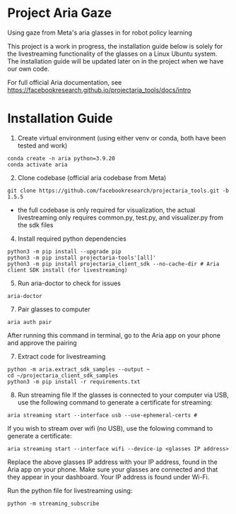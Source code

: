 # Project Aria Gaze
Using gaze from Meta's aria glasses in for robot policy learning

This project is a work in progress, the installation guide below is solely for the livestreaming functionality of the glasses on a Linux Ubuntu system. The installation guide will be updated later on in the project when we have our own code.

For full official Aria documentation, see https://facebookresearch.github.io/projectaria_tools/docs/intro

# Installation Guide

1. Create virtual environment (using either venv or conda, both have been tested and work)
```
conda create -n aria python=3.9.20
conda activate aria
```

2. Clone codebase (official aria codebase from Meta)
```
git clone https://github.com/facebookresearch/projectaria_tools.git -b 1.5.5
```
* the full codebase is only required for visualization, the actual livestreaming only requires common.py, test.py, and visualizer.py from the sdk files

4. Install required python dependencies
```
python3 -m pip install --upgrade pip
python3 -m pip install projectaria-tools'[all]'
python3 -m pip install projectaria_client_sdk --no-cache-dir # Aria client SDK install (for livestreaming)
```

5. Run aria-doctor to check for issues
```
aria-doctor
```

7. Pair glasses to computer
```
aria auth pair
```

After running this command in terminal, go to the Aria app on your phone and approve the pairing

7. Extract code for livestreaming
```
python -m aria.extract_sdk_samples --output ~
cd ~/projectaria_client_sdk_samples
python3 -m pip install -r requirements.txt
```

8. Run streaming file
If the glasses is connected to your computer via USB, use the following command to generate a certificate for streaming:
```
aria streaming start --interface usb --use-ephemeral-certs #
```

If you wish to stream over wifi (no USB), use the folowing command to generate a certificate:
```
aria streaming start --interface wifi --device-ip <glasses IP address>
```
Replace the above glasses IP address with your IP address, found in the Aria app on your phone. Make sure your glasses are connected and that they appear in your dashboard. Your IP address is found under Wi-Fi.

Run the python file for livestreaming using:
```
python -m streaming_subscribe
```
